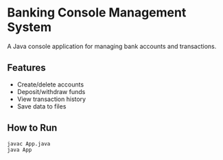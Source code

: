 # Banking Console Management System

A Java console application for managing bank accounts and transactions.

## Features
- Create/delete accounts
- Deposit/withdraw funds
- View transaction history
- Save data to files

## How to Run
```bash
javac App.java
java App
